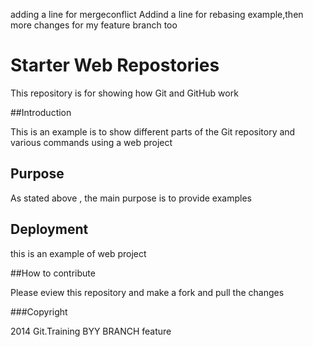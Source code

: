 adding a line for mergeconflict
Addind a line for rebasing example,then more changes for my feature branch too
# Starter Web Repostories

This repository is for showing how Git and GitHub work

##Introduction

This is an example is to show different parts of the Git repository and various commands using a web project

## Purpose

As stated above , the main purpose is to provide examples

## Deployment

this is an example of web project 

##How to contribute

Please eview this repository and make a fork and pull the changes


###Copyright

2014 Git.Training BYY BRANCH feature

